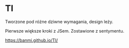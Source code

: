 # TI

Tworzone pod różne dziwne wymagania, design leży.

Pierwsze większe kroki z JSem. Zostawione z sentymentu.

https://banmi.github.io/TI/

